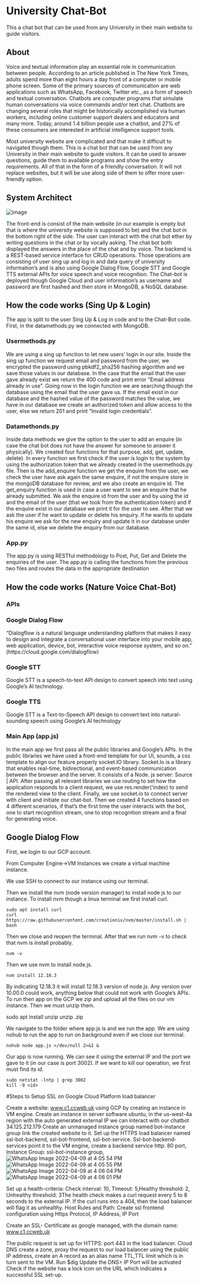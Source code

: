 # University Chat-Bot
This a chat bot that can be used from any University in their main website to guide visitors.

<h2>About</h2>

Voice and textual information play an essential role in communication between people. According to an article published in The New York Times, adults spend more than eight hours a day front of a computer or mobile phone screen. Some of the primary sources of communication are web applications such as WhatsApp, Facebook, Twitter etc., as a form of speech and textual conversation. 
Chatbots are computer programs that simulate human conversations via voice commands and/or text chat. Chatbots are changing several roles that might be historically accomplished via human workers, including online customer support dealers and educators and many more. Today, around 1.4 billion people use a chatbot, and 27% of these consumers are interested in artificial intelligence support tools.

Most university website are complicated and that make it difficult to navigated though them. 
This is a chat bot that can be used from any University in their main website to guide visitors. It can be used to answer questions, guide them to available programs and show the entry requirements. All of that in the form of a friendly conversation. It will not replace websites, but it will be use along side of them to offer more user-friendly option. 

<h2>System Architect</h2>

![image](https://user-images.githubusercontent.com/103259172/162576570-cd8caca9-ad97-4ad7-bdb4-4128d174f1e5.png)

The front-end is consist of the main website (in our example is empty but that is where the university website is supposed to be) and the chat bot in the bottom right of the side. The user can interact with the chat bot ether by writing questions in the chat or by vocally asking. The chat bot both displayed the answers in the place of the chat and by voice. 
The backend is a REST-based service interface for CRUD operations. Those operations are consisting of user sing up and log in and data query of university information’s and is also using Google Dialog Flow, Google STT and Google TTS external APIs for voice speech and voice recognition. The Chat-bot is deployed though Google Cloud and user information’s as username and password are first hashed and then store in MongoDB, a NoSQL database. 


<h2>How the code works (Sing Up & Login)</h2>

The app is split to the user Sing Up & Log in code and to the Chat-Bot code.  First, in the datamethods.py we connected with MongoDB.

<h3>Usermethods.py</h3>
We are using a sing up function to let new users’ login in our site. Inside the sing up function we request email and password from the user, we encrypted the password using pbkdf2_sha256 hashing algorithm and we save those values in our database. In the case that the email that the user gave already exist we return the 400 code and print error "Email address already in use". 
Going now in the login function we are searching though the database using the email that the user gave us. If the email exist in our database and the hashed value of the password matches the value, we have in our database we create an authorized token and allow access to the user, else we return 201 and print “Invalid login credentials”. 

<h3>Datamethonds.py</h3>
Inside data methods we give the option to the user to add an enquire (in case the chat bot does not have the answer for someone to answer it physically). We created four functions for that purpose, add, get, update, delete). In every function we first check if the user is login to the system by using the authorization token that we already created in the usermethods.py file. Then is the add_enquire function we get the enquire from the user, we check the user have ask again the same enquire, if not the enquire store in the mongoDB database for review, and we also create an enquire id. The get_enquiry function is used in case a user want to see an enquire that he already submitted. We ask the enquire id from the user and by using the id and the email of the user (that we took from the authentication token) and if the enquire exist in our database we print it for the user to see. After that we ask the user if he want to update or delete his enquiry. If he wants to update his enquire we ask for the new enquiry and update it in our database under the same id, else we delete the enquiry from our database. 

<h3>App.py</h3>
The app.py is using RESTful methodology to Post, Put, Get and Delete the enquiries of the user. The app.py is calling the functions from the previous two files and routes the data in the appropriate destination  

<h2>How the code works (Nature Voice Chat-Bot)</h2>

<h3>APIs</h3>

<h3>Google Dialog Flow</h3>
“Dialogflow is a natural language understanding platform that makes it easy to design and integrate a conversational user interface into your mobile app, web application, device, bot, interactive voice response system, and so on.” (https://cloud.google.com/dialogflow)
<h3>Google STT</h3>
Google STT is a speech-to-text API design to convert speech into text using Google’s AI technology.
<h3>Google TTS</h3>
Google STT is a Text-to-Speech API design to convert text into natural-sounding speech using Google’s AI technology

<h3>Main App (app.js)</h3>
In the main app we first pass all the public libraries and Google’s APIs. In the public libraries we have used a front-end template for our UI, sounds, a css template to align our feature properly socket.IO library. Socket.Io is a library that enables real-time, bidirectional, and event-based communication between the browser and the server. It consists of a Node. js server: Source | API.
After passing all relevant libraries we use routing to set how the application responds to a client request, we use res.render(‘index) to send the rendered view to the client. Finally, we use socket.io to connect server with client and initiate our chat-bot. Then we created 4 functions based on 4 different scenarios, if that’s the first time the user interacts with the bot, one to start recognition stream, one to stop recognition stream and a final for generating voice. 

<h2>Google Dialog Flow</h2>
First, we login to our GCP account. 

From Computer Engine->VM Instances we create a virtual machine instance. 

We use SSH to connect to our instance using our terminal. 

Then we install the nvm (node version manager) to install node js to our instance. To install nvm though a linux terminal we first install curl.

    sudo apt install curl
    curl https://raw.githubusercontent.com/creationix/nvm/master/install.sh | bash
  
Then we close and reopen the terminal. After that we run nvm -v to check that nvm is install probably.

	nvm -v
  
Then we use nvm to install node.js.

	nvm install 12.18.3 
  
By indicating 12.18.3 it will install 12.18.3 version of node.js. Any version over 10.00.0 could work, anything below that could not work with Google’s APIs. 
To run then app on the GCP we zip and upload all the files on our vm instance. Then we must unzip them.

  sudo apt install unzip
  unzip <name>.zip
  
We navigate to the folder where app.js is and we run the app. We are using nohub to run the app to run on background even if we close our terminal. 
  
	nohub node app.js >/dev/null 2>&1 &
  
Our app is now running. We can see it using the external IP and the port we gave to it (in our case is port 3002).
If we want to kill our operation, we first must find its id.
  
	sudo netstat -lntp | grep 3002
	kill -9 <id>
#Steps to Setup SSL on Google Cloud Platform load balancer
 
Create a website: www.c1.ccweb.uk using GCP by creating an instance in VM engine.
Create an instance in server software ubuntu, in the us-west-4a region with the auto generated external IP we can interact with our chatbot 34.125.212.179
Create an unmanaged instance group named bot-instance group link the created website to it.
Set up the HTTPS load balancer named ssl-bot-backend, ssl-bot-frontend, ssl-bot-service.
Ssl-bot-backend-services point it to the VM engine, create a backend service http: 80 port, Instance Group: ssl-bot-instance group, 
![WhatsApp Image 2022-04-09 at 4 05 54 PM](https://user-images.githubusercontent.com/103321549/162586447-b0fdfe96-7481-4d0b-b72e-f9b9afbb8b9f.jpeg)
![WhatsApp Image 2022-04-09 at 4 05 55 PM](https://user-images.githubusercontent.com/103321549/162586452-524372b3-6008-4f5e-b5b5-0b6d166bd48f.jpeg)
![WhatsApp Image 2022-04-09 at 4 06 04 PM](https://user-images.githubusercontent.com/103321549/162586457-7f5008a3-4e53-457b-88db-8ac0fb43163c.jpeg)
![WhatsApp Image 2022-04-09 at 4 06 01 PM](https://user-images.githubusercontent.com/103321549/162586468-4128df83-80fb-40ed-96b2-0fa67d31ac07.jpeg)

Set up a health-criteria: Check interval: 10, Timeout: 5,Healthy threshold: 2, Unhealthy threshold: 3The health check makes a curl request every 5 to 8 seconds to the external IP. If the curl runs into a 404, then the load balancer will flag it as unhealthy.
Host Rules and Path: Create ssl frontend configuration using Https Protocol, IP Address, IP Port
 
Create an SSL- Certificate as google managed, with the domain name: www.c1.ccweb.uk

 
The public request is set up for HTTPS: port 443 in the load balancer.
Cloud DNS create a zone, proxy the request to our load balancer using the public IP address, create an A record as an alias name TTL,TTL limit which is in turn sent to the VM.
Run $dig <website ID>Update the DNS> IP Port will be activated
Check if the website has a lock icon on the URL which indicates a successful SSL set-up.
